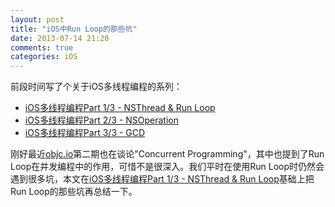```yaml
---
layout: post
title: "iOS中Run Loop的那些坑"
date: 2013-07-14 21:20
comments: true
categories: iOS
---
```


前段时间写了个关于iOS多线程编程的系列：

* [iOS多线程编程Part 1/3 - NSThread & Run Loop](http://www.hrchen.com/2013/06/multi-threading-programming-of-ios-part-1/)
* [iOS多线程编程Part 2/3 - NSOperation](http://www.hrchen.com/2013/06/multi-threading-programming-of-ios-part-2/)
* [iOS多线程编程Part 3/3 - GCD](http://www.hrchen.com/2013/07/multi-threading-programming-of-ios-part-3/)

刚好最近[objc.io](http://www.objc.io/)第二期也在谈论"Concurrent Programming"，其中也提到了Run Loop在并发编程中的作用，可惜不是很深入。我们平时在使用Run Loop时仍然会遇到很多坑，本文在[iOS多线程编程Part 1/3 - NSThread & Run Loop](http://www.hrchen.com/2013/06/multi-threading-programming-of-ios-part-1/)基础上把Run Loop的那些坑再总结一下。

